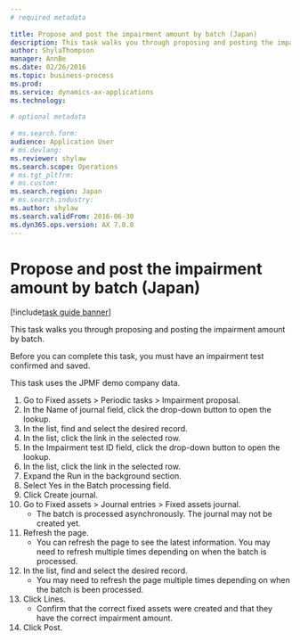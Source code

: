 ```yaml
--- 
# required metadata 
 
title: Propose and post the impairment amount by batch (Japan)
description: This task walks you through proposing and posting the impairment amount by batch. 
author: ShylaThompson
manager: AnnBe 
ms.date: 02/26/2016
ms.topic: business-process 
ms.prod:  
ms.service: dynamics-ax-applications 
ms.technology:  
 
# optional metadata 
 
# ms.search.form:   
audience: Application User 
# ms.devlang:  
ms.reviewer: shylaw
ms.search.scope: Operations 
# ms.tgt_pltfrm:  
# ms.custom:  
ms.search.region: Japan
# ms.search.industry: 
ms.author: shylaw
ms.search.validFrom: 2016-06-30 
ms.dyn365.ops.version: AX 7.0.0 
---
```

# Propose and post the impairment amount by batch (Japan)

[!include[task guide banner](../../includes/task-guide-banner.md)]

This task walks you through proposing and posting the impairment amount by batch.



Before you can complete this task, you must have an impairment test confirmed and saved.



This task uses the JPMF demo company data.

1. Go to Fixed assets > Periodic tasks > Impairment proposal.
2. In the Name of journal field, click the drop-down button to open the lookup.
3. In the list, find and select the desired record.
4. In the list, click the link in the selected row.
5. In the Impairment test ID field, click the drop-down button to open the lookup.
6. In the list, click the link in the selected row.
7. Expand the Run in the background section.
8. Select Yes in the Batch processing field.
9. Click Create journal.
10. Go to Fixed assets > Journal entries > Fixed assets journal.
    * The batch is processed asynchronously. The journal may not be created yet.  
11. Refresh the page.
    * You can refresh the page to see the latest information. You may need to refresh multiple times depending on when the batch is processed.  
12. In the list, find and select the desired record.
    * You may need to refresh the page multiple times depending on when the batch is been processed.  
13. Click Lines.
    * Confirm that the correct fixed assets were created and that they have the correct impairment amount.  
14. Click Post.

